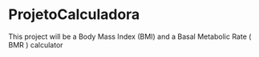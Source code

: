 # ProjetoCalculadora
This project will be a Body Mass Index (BMI) and a Basal Metabolic Rate ( BMR ) calculator
